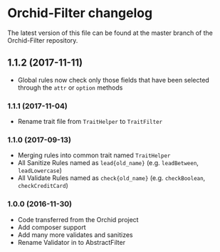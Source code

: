 # Orchid-Filter changelog

The latest version of this file can be found at the master branch of the
Orchid-Filter repository.

## 1.1.2 (2017-11-11)
- Global rules now check only those fields that have been selected through the `attr` or `option` methods

### 1.1.1 (2017-11-04)
- Rename trait file from `TraitHelper` to `TraitFilter`

### 1.1.0 (2017-09-13)
- Merging rules into common trait named `TraitHelper`
- All Sanitize Rules named as `lead{old_name}` (e.g. `leadBetween`, `leadLowercase`) 
- All Validate Rules named as `check{old_name}` (e.g. `checkBoolean`, `checkCreditCard`) 

### 1.0.0 (2016-11-30)

- Code transferred from the Orchid project
- Add composer support
- Add many more validates and sanitizes
- Rename Validator in to AbstractFilter
